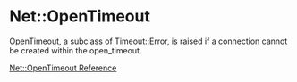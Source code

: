 # Net::OpenTimeout

OpenTimeout, a subclass of Timeout::Error, is raised if a connection cannot be
created within the open_timeout.

[Net::OpenTimeout Reference](https://ruby-doc.org/stdlib-2.5.0/libdoc/net/protocol/rdoc/Net::OpenTimeout.html)
